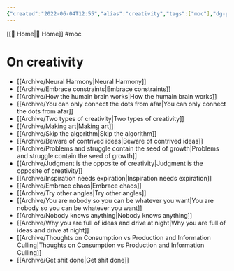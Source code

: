 ```yaml
---
{"created":"2022-06-04T12:55","alias":"creativity","tags":["moc"],"dg-publish":true,"permalink":"/resources/mo-cs/on-creativity-mo-c/","dgPassFrontmatter":true,"updated":"2024-12-21T22:17:50.865+01:00"}
---
```


[[ Home\| Home]] #moc 

# On creativity
- [[Archive/Neural Harmony\|Neural Harmony]]
- [[Archive/Embrace constraints\|Embrace constraints]]
- [[Archive/How the humain brain works\|How the humain brain works]]
- [[Archive/You can only connect the dots from afar\|You can only connect the dots from afar]]
- [[Archive/Two types of creativity\|Two types of creativity]]
- [[Archive/Making art\|Making art]]
- [[Archive/Skip the algorithm\|Skip the algorithm]]
- [[Archive/Beware of contrived ideas\|Beware of contrived ideas]] 
- [[Archive/Problems and struggle contain the seed of growth\|Problems and struggle contain the seed of growth]]
- [[Archive/Judgment is the opposite of creativity\|Judgment is the opposite of creativity]] 
- [[Archive/Inspiration needs expiration\|Inspiration needs expiration]]
- [[Archive/Embrace chaos\|Embrace chaos]]
- [[Archive/Try other angles\|Try other angles]]
- [[Archive/You are nobody so you can be whatever you want\|You are nobody so you can be whatever you want]]
- [[Archive/Nobody knows anything\|Nobody knows anything]]
- [[Archive/Why you are full of ideas and drive at night\|Why you are full of ideas and drive at night]]
- [[Archive/Thoughts on Consumption vs Production and Information Culling\|Thoughts on Consumption vs Production and Information Culling]]
- [[Archive/Get shit done\|Get shit done]]